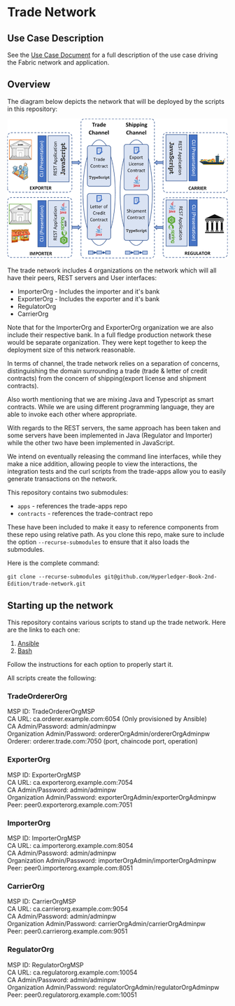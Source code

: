 # Trade Network

## Use Case Description
See the [Use Case Document](USE-CASE.md) for a full description of the use case driving the Fabric network and application.

## Overview  
  
The diagram below depicts the network that will be deployed by the scripts in this repository:  
  
  ![network-overview](./images/network-overview.png)  

The trade network includes 4 organizations on the network which will all have their peers, REST servers and User interfaces:
  
  * ImporterOrg - Includes the importer and it's bank 
  * ExporterOrg - Includes the exporter and it's bank  
  * RegulatorOrg
  * CarrierOrg 

Note that for the ImporterOrg and ExporterOrg organization we are also include their respective bank.  In a full fledge production network these would be separate organization.  They were kept together to keep the deployment size of this network reasonable.  

In terms of channel, the trade network relies on a separation of concerns, distinguishing the domain surrounding a trade (trade & letter of credit contracts) from the concern of shipping(export license and shipment contracts).  

Also worth mentioning that we are mixing Java and Typescript as smart contracts. While we are using different programming language, they are able to invoke each other where appropriate.  

With regards to the REST servers, the same approach has been taken and some servers have been implemented in Java (Regulator and Importer) while the other two have been implemented in JavaScript.  

We intend on eventually releasing the command line interfaces, while they make a nice addition, allowing people to view the interactions, the integration tests and the curl scripts from the trade-apps allow you to easily generate transactions on the network.  

This repository contains two submodules:  
  
  * `apps` - references the trade-apps repo
  * `contracts` - references the trade-contract repo

These have been included to make it easy to reference components from these repo using relative path.  As you clone this repo, make sure to include the option `--recurse-submodules` to ensure that it also loads the submodules.

Here is the complete command:
  
```
git clone --recurse-submodules git@github.com/Hyperledger-Book-2nd-Edition/trade-network.git
```  
  
## Starting up the network 
This repository contains various scripts to stand up the trade network. Here are the links to each one:

1. [Ansible](./ansible/)
2. [Bash](./bash/)

Follow the instructions for each option to properly start it.

All scripts create the following:
  
### TradeOrdererOrg  
  
MSP ID: TradeOrdererOrgMSP  
CA URL: ca.orderer.example.com:6054 (Only provisioned by Ansible)  
CA Admin/Password: admin/adminpw  
Organization Admin/Password: ordererOrgAdmin/ordererOrgAdminpw  
Orderer: orderer.trade.com:7050 (port, chaincode port, operation)  

### ExporterOrg  

MSP ID: ExporterOrgMSP  
CA URL: ca.exporterorg.example.com:7054  
CA Admin/Password: admin/adminpw  
Organization Admin/Password: exporterOrgAdmin/exporterOrgAdminpw  
Peer: peer0.exporterorg.example.com:7051

### ImporterOrg  
  
MSP ID: ImporterOrgMSP  
CA URL: ca.importerorg.example.com:8054  
CA Admin/Password: admin/adminpw  
Organization Admin/Password: importerOrgAdmin/importerOrgAdminpw  
Peer: peer0.importerorg.example.com:8051  
 
### CarrierOrg  
  
MSP ID: CarrierOrgMSP  
CA URL: ca.carrierorg.example.com:9054  
CA Admin/Password: admin/adminpw  
Organization Admin/Password: carrierOrgAdmin/carrierOrgAdminpw  
Peer: peer0.carrierorg.example.com:9051  
   
### RegulatorOrg  
  
MSP ID: RegulatorOrgMSP  
CA URL: ca.regulatororg.example.com:10054    
CA Admin/Password: admin/adminpw  
Organization Admin/Password: regulatorOrgAdmin/regulatorOrgAdminpw  
Peer: peer0.regulatororg.example.com:10051  
